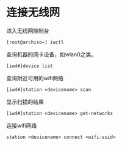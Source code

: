 # 连接无线网

进入无线网控制台

```text
[root@archiso~] iwctl
```

查询机器的网卡设备，如wlan0之类。

```纯文本
[iwd#]device list
```

查询附近可用的wifi网络

```纯文本
[iwd#]station <devicename> scan
```

显示扫描的结果

```纯文本
[iwd#]station <devicename> get-networks
```

连接wifi网络

```纯文本
station <devicename> connect <wifi-ssid>
```
